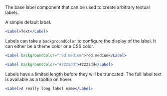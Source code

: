 The base label component that can be used to create arbitrary textual labels.

A simple default label.
```jsx
<Label>Text</Label>
```

Labels can take a `backgroundColor` to configure the display of the label.  It
can either be a theme color or a CSS color.
```jsx
<Label backgroundColor="red.medium">red.medium</Label>
```

```jsx
<Label backgroundColor="#2222dd">#2222dd</Label>
```

Labels have a limited length before they will be truncated. The full label
text is available as a tooltip on hover.
```jsx
<Label>A really long label name</Label>
```
